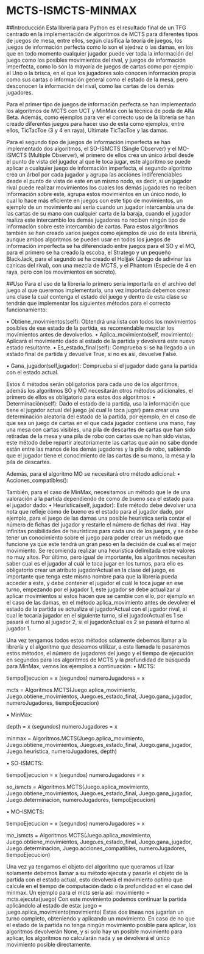 # MCTS-ISMCTS-MINMAX

##Introducción
Esta librería para Python es el resultado final de un TFG centrado en la implementación de algoritmos de MCTS para diferentes tipos de juegos de mesa, entre ellos, según clasifica la teoría de juegos, los juegos de información perfecta como lo son el ajedrez o las damas, en los que en todo momento cualquier jugador puede ver toda la información del juego como los posibles movimientos del rival, y juegos de información imperfecta, como lo son la mayoría de juegos de cartas como por ejemplo el Uno o la brisca, en el que los jugadores solo conocen información propia como sus cartas o información general como el estado de la mesa, pero desconocen la información del rival, como las cartas de los demás jugadores.

Para el primer tipo de juegos de información perfecta se han implementado los algoritmos de MCTS con UCT y MinMax con la técnica de poda de Alfa Beta. Además, como ejemplos para ver el correcto uso de la librería se han creado diferentes juegos para hacer uso de esta como ejemplos, entre ellos, TicTacToe (3 y 4 en raya), Ultimate TicTacToe y las damas.

Para el segundo tipo de juegos de información imperfecta se han implementado dos algoritmos, el SO-ISMCTS (Single Observer) y el MO-ISMCTS (Multiple Observer), el primero de ellos crea un único árbol desde el punto de vista del jugador al que le toca jugar, este algoritmo se puede aplicar a cualquier juego de información imperfecta, el segundo algoritmo crea un árbol por cada jugador y agrupa las acciones indiferenciables desde el punto de vista de este en un mismo nodo, es decir, si un jugador rival puede realizar movimientos los cuales los demás jugadores no reciben información sobre este, agrupa estos movimientos en un único nodo, lo cual lo hace más eficiente en juegos con este tipo de movimientos, un ejemplo de un movimiento así sería cuando un jugador intercambia una de las cartas de su mano con cualquier carta de la baraja, cuando el jugador realiza este intercambio los demás jugadores no reciben ningún tipo de información sobre este intercambio de cartas. Para estos algoritmos también se han creado varios juegos como ejemplos de uso de esta librería, aunque ambos algoritmos se pueden usar en todos los juegos de información imperfecta se ha diferenciado entre juegos para el SO y el MO, para el primero se ha creado la escoba, el Stratego y un pequeño BlackJack, para el segundo se ha creado el Holjjak (Juego de adivinar las canicas del rival), con una mezcla de MCTS, y el Phantom (Especie de 4 en raya, pero con los movimientos en secreto).

##Uso
Para el uso de la librería lo primero sería importarla en el archivo del juego al que queremos implementarla, una vez importada debemos crear una clase la cual contenga el estado del juego y dentro de esta clase se tendrán que implementar los siguientes métodos para el correcto funcionamiento:

•	Obtiene_movimientos(self): Obtendrá una lista con todos los movimientos posibles de ese estado de la partida, es recomendable mezclar los movimientos antes de devolverlos.
•	Aplica_movimiento(self, movimiento): Aplicará el movimiento dado al estado de la partida y devolverá este nuevo estado resultante.
•	Es_estado_final(self):  Comprueba si se ha llegado a un estado final de partida y devuelve True, si no es así, devuelve False.

•	Gana_jugador(self,jugador): Comprueba si el jugador dado gana la partida con el estado actual.

Estos 4 métodos serán obligatorios para cada uno de los algoritmos, además los algoritmos SO y MO necesitarán otros métodos adicionales, el primero de ellos es obligatorio para estos dos algoritmos:
•	Determinación(self): Dado el estado de la partida, usa la información que tiene el jugador actual del juego (al cual le toca jugar) para crear una determinación aleatoria del estado de la partida, por ejemplo, en el caso de que sea un juego de cartas en el que cada jugador contiene una mano, hay una mesa con cartas visibles, una pila de descartes de cartas que han sido retiradas de la mesa y una pila de robo con cartas que no han sido vistas, este método debe repartir aleatoriamente las cartas que aún no sabe donde están entre las manos de los demás jugadores y la pila de robo, sabiendo que el jugador tiene el conocimiento de las cartas de su mano, la mesa y la pila de descartes.

Además, para el algoritmo MO se necesitará otro método adicional:
•	Acciones_compatibles():

También, para el caso de MinMax, necesitamos un método que le de una valoración a la partida dependiendo de como de bueno sea el estado para el jugador dado:
•	Heurística(self, jugador): Este método debe devolver una nota que refleje como de bueno es el estado para el jugador dado, por ejemplo, para el juego de las damas una posible heurística sería contar el número de fichas del jugador y restarle el número de fichas del rival. Hay infinitas posibilidades de heurísticas para cada uno de los juegos, y se debe tener un conocimiento sobre el juego para poder crear un método que funcione ya que este tendrá un gran peso en la decisión de cual es el mejor movimiento. Se recomienda realizar una heurística delimitada entre valores no muy altos.
Por último, pero igual de importante, los algoritmos necesitan saber cual es el jugador al cuál le toca jugar en los turnos, para ello es obligatorio crear un atributo jugadorActual en la clase del juego, es importante que tenga este mismo nombre para que la librería pueda acceder a este, y debe contener el jugador el cuál le toca jugar en ese turno, empezando por el jugador 1, este jugador se debe actualizar al aplicar movimientos si estos hacen que se cambie con ello, por ejemplo en el caso de las damas, en el método aplica_movimiento antes de devolver el estado de la partida se actualiza el jugadorActual con el jugador rival, al cual le tocaría jugador en el siguiente turno, si el jugadorActual es 1 se pasará el turno al jugador 2, si el jugadorActual es 2 se pasará el turno al jugador 1.

Una vez tengamos todos estos métodos solamente debemos llamar a la librería y el algoritmo que deseamos utilizar, a esta llamada le pasaremos estos métodos, el número de jugadores del juego y el tiempo de ejecución en segundos para los algoritmos de MCTS y la profundidad de búsqueda para MinMax, vemos los ejemplos a continuación:
•	MCTS:

tiempoEjecucion = x (segundos)
numeroJugadores = x

mcts = Algoritmos.MCTS(Juego.aplica_movimiento,
Juego.obtiene_movimientos, 
Juego.es_estado_final, 
Juego.gana_jugador, 
numeroJugadores, 
tiempoEjecucion)

•	MinMax:

depth = x (segundos)
numeroJugadores = x

minmax = Algoritmos.MCTS(Juego.aplica_movimiento,
Juego.obtiene_movimientos, 
Juego.es_estado_final, 
Juego.gana_jugador, 
Juego.heuristica,
numeroJugadores, 
depth)

•	SO-ISMCTS:

tiempoEjecucion = x (segundos)
numeroJugadores = x

so_ismcts = Algoritmos.MCTS(Juego.aplica_movimiento,
Juego.obtiene_movimientos, 
Juego.es_estado_final, 
Juego.gana_jugador, 
Juego.determinacion,
numeroJugadores, 
tiempoEjecucion)

•	MO-ISMCTS:

tiempoEjecucion = x (segundos)
numeroJugadores = x

mo_ismcts = Algoritmos.MCTS(Juego.aplica_movimiento,
Juego.obtiene_movimientos, 
Juego.es_estado_final, 
Juego.gana_jugador, 
Juego.determinacion,
Juego.acciones_compatibles,
numeroJugadores, 
tiempoEjecucion)

Una vez ya tengamos el objeto del algoritmo que queramos utilizar solamente debemos llamar a su método ejecuta y pasarle el objeto de la partida con el estado actual, esto devolverá el movimiento optimo que calcule en el tiempo de computación dado o la profundidad en el caso del minmax. Un ejemplo para el mcts sería así:
movimiento = mcts.ejecuta(juego)
Con este movimiento podemos continuar la partida aplicándolo al estado de esta:
juego = juego.aplica_movimiento(movimiento)
Estas dos líneas nos jugarían un turno completo, obteniendo y aplicando un movimiento.
En caso de no que el estado de la partida no tenga ningún movimiento posible para aplicar, los algoritmos devolverán None, y si solo hay un posible movimiento para aplicar, los algoritmos no calcularán nada y se devolverá el único movimiento posible directamente.

